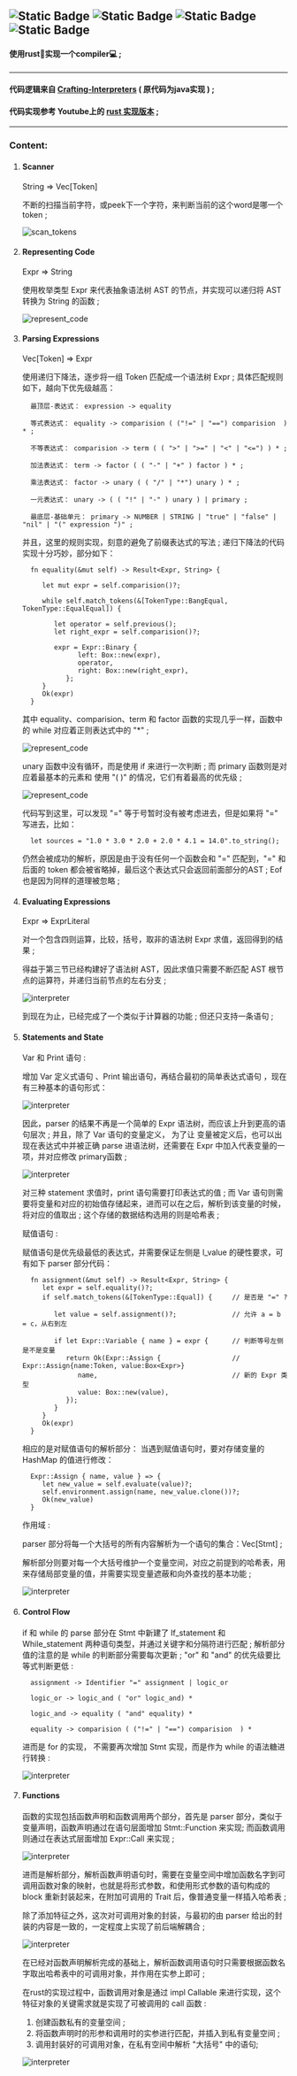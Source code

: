 ![Static Badge](https://img.shields.io/badge/Ubuntu-True-blue)
![Static Badge](https://img.shields.io/badge/Windows-False-red)
![Static Badge](https://img.shields.io/badge/Language-Rust-purple)
![Static Badge](https://img.shields.io/badge/For-Novice-brown)
---
#### 使用rust👾实现一个compiler💻 ;
---

#### 代码逻辑来自 [Crafting-Interpreters][1] ( 原代码为java实现 ) ;

#### 代码实现参考 Youtube上的 [rust 实现版本][2] ;
---
### Content:

1. #### Scanner

   String => Vec[Token]

   不断的扫描当前字符，或peek下一个字符，来判断当前的这个word是哪一个token ;
   
   ![scan_tokens](https://github.com/superbignut/ltl-compiler/blob/master/sources/scan_tokens.png)

2. #### Representing Code
   
   Expr => String

   使用枚举类型 Expr 来代表抽象语法树 AST 的节点，并实现可以递归将 AST 转换为 String 的函数 ;


   ![represent_code](https://github.com/superbignut/ltl-compiler/blob/master/sources/represent_code.png)


3. #### Parsing Expressions

   Vec[Token] => Expr

   使用递归下降法，逐步将一组 Token 匹配成一个语法树 Expr ; 具体匹配规则如下，越向下优先级越高：

         最顶层-表达式： expression -> equality

         等式表达式： equality -> comparision ( ("!=" | "==") comparision  ) * ;

         不等表达式： comparision -> term ( ( ">" | ">=" | "<" | "<=") ) * ;

         加法表达式： term -> factor ( ( "-" | "+" ) factor ) * ;

         乘法表达式： factor -> unary ( ( "/" | "*") unary ) * ;

         一元表达式： unary -> ( ( "!" | "-" ) unary ) | primary ;
         
         最底层-基础单元： primary -> NUMBER | STRING | "true" | "false" | "nil" | "(" expression ")" ;
   
   并且，这里的规则实现，刻意的避免了前缀表达式的写法 ; 递归下降法的代码实现十分巧妙，部分如下：

         fn equality(&mut self) -> Result<Expr, String> {

            let mut expr = self.comparision()?;

            while self.match_tokens(&[TokenType::BangEqual, TokenType::EqualEqual]) {

               let operator = self.previous();
               let right_expr = self.comparision()?;

               expr = Expr::Binary {
                     left: Box::new(expr),
                     operator,
                     right: Box::new(right_expr),
                  };
            }
            Ok(expr)
         }
   
   其中 equality、comparision、term 和 factor 函数的实现几乎一样，函数中的 while 对应着正则表达式中的 "*" ;


   ![represent_code](https://github.com/superbignut/ltl-compiler/blob/master/sources/parser1.png)


   unary 函数中没有循环，而是使用 if 来进行一次判断 ; 而 primary 函数则是对应着最基本的元素和 使用 "( )" 的情况，它们有着最高的优先级 ; 

   ![represent_code](https://github.com/superbignut/ltl-compiler/blob/master/sources/parser2.png)

   代码写到这里，可以发现 "=" 等于号暂时没有被考虑进去，但是如果将 "=" 写进去，比如：

         let sources = "1.0 * 3.0 * 2.0 + 2.0 * 4.1 = 14.0".to_string();
         
   仍然会被成功的解析，原因是由于没有任何一个函数会和 "=" 匹配到，"=" 和后面的 token 都会被省略掉，最后这个表达式只会返回前面部分的AST ; Eof 也是因为同样的道理被忽略 ;

4. #### Evaluating Expressions

   Expr => ExprLiteral

   对一个包含四则运算，比较，括号，取非的语法树 Expr 求值，返回得到的结果 ;

   得益于第三节已经构建好了语法树 AST，因此求值只需要不断匹配 AST 根节点的运算符，并递归当前节点的左右分支 ;

   ![interpreter](https://github.com/superbignut/ltl-compiler/blob/master/sources/interpreter.png)

   到现在为止，已经完成了一个类似于计算器的功能 ; 但还只支持一条语句 ;

5. #### Statements and State 
   
   Var 和 Print 语句 :

   增加 Var 定义式语句 、Print 输出语句，再结合最初的简单表达式语句 ，现在有三种基本的语句形式：

   ![interpreter](https://github.com/superbignut/ltl-compiler/blob/master/sources/statement.png)

   因此，parser 的结果不再是一个简单的 Expr 语法树，而应该上升到更高的语句层次 ; 并且，除了 Var 语句的变量定义， 为了让
   变量被定义后，也可以出现在表达式中并被正确 parse 进语法树，还需要在 Expr 中加入代表变量的一项，并对应修改 primary函数 ; 

   ![interpreter](https://github.com/superbignut/ltl-compiler/blob/master/sources/stmt.png)


   对三种 statement 求值时，print 语句需要打印表达式的值 ; 而 Var 语句则需要将变量和对应的初始值存储起来，进而可以在之后，解析到该变量的时候，将对应的值取出 ; 这个存储的数据结构选用的则是哈希表 ; 


   赋值语句 :
   
   赋值语句是优先级最低的表达式，并需要保证左侧是 l_value 的硬性要求，可有如下 parser 部分代码：

         fn assignment(&mut self) -> Result<Expr, String> {
            let expr = self.equality()?;
            if self.match_tokens(&[TokenType::Equal]) {     // 是否是 "=" ?

               let value = self.assignment()?;              // 允许 a = b = c，从右到左               

               if let Expr::Variable { name } = expr {      // 判断等号左侧是不是变量                     
                  return Ok(Expr::Assign {                  // Expr::Assign{name:Token, value:Box<Expr>}
                     name,                                  // 新的 Expr 类型
                     value: Box::new(value),
                  });
               } 
            }
            Ok(expr)
         }
   相应的是对赋值语句的解析部分： 当遇到赋值语句时，要对存储变量的 HashMap 的值进行修改：

         Expr::Assign { name, value } => {
            let new_value = self.evaluate(value)?;
            self.environment.assign(name, new_value.clone())?;
            Ok(new_value)
         }
   作用域 :

   parser 部分将每一个大括号的所有内容解析为一个语句的集合：Vec[Stmt] ; 
   
   解析部分则要对每一个大括号维护一个变量空间，对应之前提到的哈希表，用来存储局部变量的值，并需要实现变量遮蔽和向外查找的基本功能 ; 


   ![interpreter](https://github.com/superbignut/ltl-compiler/blob/master/sources/scope.png)


6. #### Control Flow

   if 和 while 的 parse 部分在 Stmt 中新建了 If_statement 和 While_statement 两种语句类型，并通过关键字和分隔符进行匹配 ; 解析部分值的注意的是 while 的判断部分需要每次更新 ; "or"  和 "and" 的优先级要比等式判断更低 : 

    
         assignment -> Identifier "=" assignment | logic_or

         logic_or -> logic_and ( "or" logic_and) *

         logic_and -> equality ( "and" equality) *

         equality -> comparision ( ("!=" | "==") comparision  ) *

   进而是 for 的实现， 不需要再次增加 Stmt 实现，而是作为 while 的语法糖进行转换 :


   ![interpreter](https://github.com/superbignut/ltl-compiler/blob/master/sources/sugar.png)


7. #### Functions

   函数的实现包括函数声明和函数调用两个部分，首先是 parser 部分，类似于变量声明，函数声明通过在语句层面增加 Stmt::Function 来实现; 而函数调用则通过在表达式层面增加 Expr::Call 来实现 ;


   ![interpreter](https://github.com/superbignut/ltl-compiler/blob/master/sources/fun_parser.png)


   进而是解析部分，解析函数声明语句时，需要在变量空间中增加函数名字到可调用函数对象的映射，也就是将形式参数，和使用形式参数的语句构成的 block 重新封装起来，在附加可调用的 Trait 后，像普通变量一样插入哈希表 ; 
   
   除了添加特征之外，这次对可调用对象的封装，与最初的由 parser 给出的封装的内容是一致的，一定程度上实现了前后端解耦合 ;


   ![interpreter](https://github.com/superbignut/ltl-compiler/blob/master/sources/decouple.png)


   在已经对函数声明解析完成的基础上，解析函数调用语句时只需要根据函数名字取出哈希表中的可调用对象，并作用在实参上即可 ;




   在rust的实现过程中，函数调用对象是通过 impl Callable 来进行实现，这个特征对象的关键需求就是实现了可被调用的 call 函数 :

      1. 创建函数私有的变量空间 ;
      2. 将函数声明时的形参和调用时的实参进行匹配，并插入到私有变量空间 ;
      3. 调用封装好的可调用对象，在私有空间中解析 "大括号" 中的语句;

   ![interpreter](https://github.com/superbignut/ltl-compiler/blob/master/sources/call.png)




[1]:https://craftinginterpreters.com/
[2]:https://www.youtube.com/playlist?list=PLj_VrUwyDuXS4K3n7X4U4qmkjpuA8rJ76